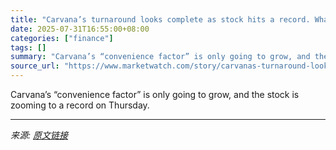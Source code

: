 ```yaml
---
title: "Carvana’s turnaround looks complete as stock hits a record. What matters next for investors."
date: 2025-07-31T16:55:00+08:00
categories: ["finance"]
tags: []
summary: "Carvana’s “convenience factor” is only going to grow, and the stock is zooming to a record on Thursday."
source_url: "https://www.marketwatch.com/story/carvanas-turnaround-looks-complete-as-stock-hits-a-record-what-matters-next-for-investors-f49c7f44?mod=mw_rss_topstories"
---
```


Carvana’s “convenience factor” is only going to grow, and the stock is zooming to a record on Thursday.

---

*来源: [原文链接](https://www.marketwatch.com/story/carvanas-turnaround-looks-complete-as-stock-hits-a-record-what-matters-next-for-investors-f49c7f44?mod=mw_rss_topstories)*
